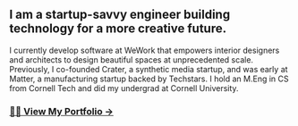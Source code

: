 ## I am a startup-savvy engineer building technology for a more creative future. 

I currently develop software at WeWork that empowers interior designers and architects to design beautiful spaces at unprecedented scale. Previously, I co-founded Crater, a synthetic media startup, and was early at Matter, a manufacturing startup backed by Techstars. I hold an M.Eng in CS from Cornell Tech and did my undergrad at Cornell University.

### [👨‍🚀 View My Portfolio →](https://arpitsheth.com)

<!--
**shetharp/shetharp** is a ✨ _special_ ✨ repository because its `README.md` (this file) appears on your GitHub profile.

Here are some ideas to get you started:

- 🔭 I’m currently working on ...
- 🌱 I’m currently learning ...
- 👯 I’m looking to collaborate on ...
- 🤔 I’m looking for help with ...
- 💬 Ask me about ...
- 📫 How to reach me: ...
- 😄 Pronouns: ...
- ⚡ Fun fact: ...
-->
